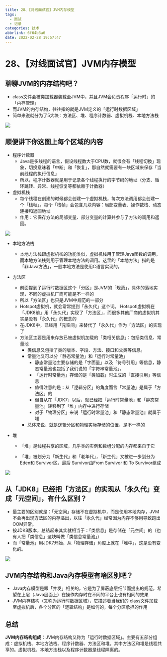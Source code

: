 ```yaml
---
title: 28、【对线面试官】JVM内存模型
tags:
  - 面试
  - 记录
categories: 技术
abbrlink: 6f64b3a6
date: 2022-02-28 19:57:47
---
```

# 28、【对线面试官】JVM内存模型
## 聊聊JVM的内存结构吧？

- class文件会被类加载器装载至JVM中，并且JVM会负责程序「运行时」的「内存管理」
- 而JVM的内存结构，往往指的就是JVM定义的「运行时数据区域」
- 简单来说就分为了5大块：方法区、堆、程序计数器、虚拟机栈、本地方法栈

![](https://cdn.jsdelivr.net/gh/swimminghao/picture@main/img/VHXC3i_20211229151038.png)

## 顺便讲下你这图上每个区域的内容

- 程序计数器
  - Java是多线程的语言，假设线程数大于CPU数，就很会有「线程切換」现象，切换意昧着「中断」和「恢复」，那自然就需要有一块区域来保存「当前线程的执行信息」
  - 所以，程序计数器就是用于记录各个线程执行的字节码的地址（分支、循环跳转、异常、线程恢复等都依赖于计数器）
- 虚拟机栈
  - 每个线程在创建的时候都会创建一个虚拟机栈，每次方法调用都会创建一个「栈帧」。每个「栈帧」会包含几块内容：局部变量表、操作数栈、动态连接和返回地址
  - 作用：它保存方法的局部变量、部分变量的计算并参与了方法的调用和返回。

![](https://cdn.jsdelivr.net/gh/swimminghao/picture@main/img/GOLAU2_20211229151640.png)

- 本地方法栈
  - 本地方法栈跟虚拟机栈的功能类似，虚拟机栈用于管理Java函数的调用，而本地方法栈则用于管理本地方法的调用。这里的「本地方法」指的是「非Java方法」，一般本地方法是使用C语言实现的。
  
- 方法区
  - 前面提到了运行时数据区这个「分区」是JVM的「规范」，具体的落地实现，不同的虚拟机厂商可能是不一样的
  - 所以「方法区」也只是JVM中规范的一部分
  -  Hotspot虚拟机，就会常常提到「永久代」这个词。 Hotspotl虚拟机在「JDK8前」用「永久代」实现了「方法区」，而很多其他厂商的虚拟机其实是没有「永久代」的概念的
  - 在JDK8中，已经用「元空间」来替代了「永久代」作为「方法区」的实现了
  - 方法区主要是用来存放已被虚拟机加载的「类相关信息」：包括类信息、常量池
    - 类信息又包括了类的版本、字段、方法、接口和父类等信息。
    - 常量池又可以分「静态常量池」和「运行时常量池」
      - 静态常量池主要存储的是「字面量」以及「符号引用」等信息，静态常量池也包括了我们说的「字符串常量池」。
      - 「运行时常量池」存储的是「类加载」时生成的「直接引用」等信息
      - 值得注意的是：从「逻辑分区」的角度而言「常量池」是属于「方法区」的
      - 但自从在「JDK7」以后，就已经把「运行时常量池」和「静态常量池」转移到了「堆」内存中进行存储
      - 对于「物理分区」来说「运行时常量池」和「静态常量池』就属于堆
    - 总体来说，就是逻辑分区和物理实际存储的位置，是不一样的
  
- 堆
  - 「堆」是线程共享的区域，几乎类的实例和数组分配的内存都来自于它
  
  - 「堆」被划分为「新生代」和「老年代」，「新生代」又被进一步划分为Eden和 Survivor区，最后 Survivor由From Survivor 和 To Survivor组成
  

![](https://cdn.jsdelivr.net/gh/swimminghao/picture@main/img/Xm317A_20211229152833.png)

## 从「JDK8」已经把「方法区」的实现从「永久代」变成「元空间」，有什么区别？

- 最主要的区别就是：「元空间」存储不在虚拟机中，而是使用本地内存，JVM不会再出现方法区的内存溢出，以往「永久代」经常因为内存不够用导致跑出OOM异常。
- 按JDK8版本，总结起来其实就相当于：「类信息」是存储在「元空间」的（也有人把「类信息」这块叫做「类信息常量池」）
- 而「常量池」用JDK7开始，从「物理存储」角度上就在「堆中」，这是没有变化的。

![](https://cdn.jsdelivr.net/gh/swimminghao/picture@main/img/5Ha0EV_20211229152636.png)

## JVM内存结构和Java內存模型有啥区别吧？

- Java内存模型是跟「并发」相关的，它是为了屏蔽底层细节而提出的规范，希望在上层（Java层面上）在操作内存时在不同的平台上也有相同的效果
- JVM内存结构（又称为运行时数据区域），它描述着当我们的 class文件加载至虚拟机后，各个分区的「逻辑结构」是如何的，每个分区承担的作用

## 总结

**JVM内存结构组成**：JVM内存结构又称为「运行时数据区域」。主要有五部分组成：虚拟机栈、本地方法栈、程序计数器、方法区和堆。其中方法区和堆是线程共享的。虚拟机栈、本地方法栈以及程序计数器是线程隔离的。